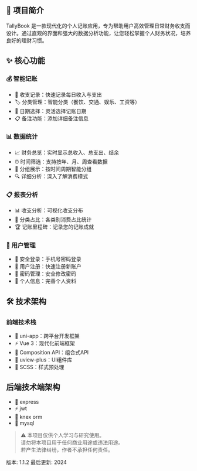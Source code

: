 ## 🎯 项目简介

TallyBook 是一款现代化的个人记账应用，专为帮助用户高效管理日常财务收支而设计。通过直观的界面和强大的数据分析功能，让您轻松掌握个人财务状况，培养良好的理财习惯。

## ✨ 核心功能

### 💰 智能记账
- 📝 收支记录：快速记录每日收入与支出
- 🏷️ 分类管理：智能分类（餐饮、交通、娱乐、工资等）
- 📅 日期选择：灵活选择记账日期
- 📋 备注功能：添加详细备注信息

### 📊 数据统计
- 📈 财务总览：实时显示总收入、总支出、结余
- ⏰ 时间筛选：支持按年、月、周查看数据
- 📑 分组展示：按时间周期智能分组
- 🔍 详细分析：深入了解消费模式

### 📋 报表分析
- 📊 收支分析：可视化收支分布
- 🎯 分类占比：各类别消费占比统计
- 🏆 记账里程碑：记录您的记账成就

### 👤 用户管理
- 🔐 安全登录：手机号密码登录
- 📝 用户注册：快速注册新账户
- 🔑 密码管理：安全修改密码
- 👤 个人信息：完善个人资料

## 🛠️ 技术架构
### 前端技术栈
- 🚀 uni-app：跨平台开发框架
- ⚡ Vue 3：现代化前端框架
- 🎨 Composition API：组合式API
- 🎯 uview-plus：UI组件库
- 💅 SCSS：样式预处理
## 后端技术端架构
- 🚀 express
- ⚡ jwt
- 🎨 knex orm
- 🎯 mysql


> ⚠️ 本项目仅供个人学习与研究使用。  
> 请勿将本项目用于任何商业用途或违法用途。  
> 若产生法律纠纷，作者不承担任何责任。


版本: 1.1.2
最后更新: 2024
